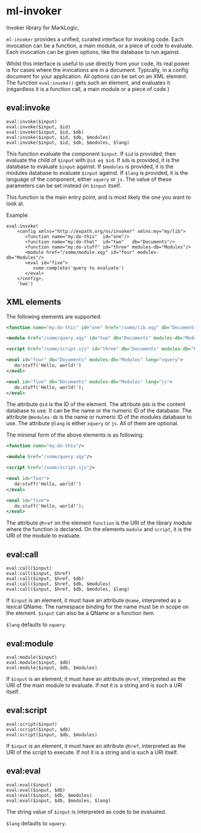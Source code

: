 # ml-invoker

Invoker library for MarkLogic.

`ml-invoker` provides a unified, curated interface for invoking code.
Each invocation can be a function, a main module, or a piece of code
to evaluate.  Each invocation can be given options, like the database
to run against.

Whilst this interface is useful to use directly from your code, its
real power is for cases where the invications are in a document.
Typically, in a config document for your application.  All options can
be set on an XML element.  The function `eval:invoke()` gets such an
element, and evaluates it (regardless it is a function call, a main
module or a piece of code.)

## eval:invoke

```xquery
eval:invoke($input)
eval:invoke($input, $id)
eval:invoke($input, $id, $db)
eval:invoke($input, $id, $db, $modules)
eval:invoke($input, $id, $db, $modules, $lang)
```

This function evaluate the component `$input`.  If `$id` is provided,
then evaluate the child of `$input` with `@id eq $id`.  If `$db` is
provided, it is the database to evaluate `$input` against.  If
`$modules` is provided, it is the modules database to evaluate `$input`
against.  If `$lang` is provided, it is the language of the component,
either `xquery` or `js`.  The value of these parameters can be set
instead on `$input` itself.

This function is the main entry point, and is most likely the one you
want to look at.

Example:

```xquery
eval:invoke(
    <config xmlns="http://expath.org/ns/invoker" xmlns:my="my/lib">
       <function name="my:do-this"  id="one"/>
       <function name="my:do-that"  id="two"   db="Documents"/>
       <function name="my:do-stuff" id="three" modules-db="Modules"/>
       <module href="/some/module.xqy" id="four" modules-db="Modules"/>
       <eval id="five">
          some:complete('query to evaluate')
       </eval>
    </config>,
    'two')
```

## XML elements

The following elements are supported:

```xml
<function name="my:do-this" id="one" href="/some/lib.xqy" db="Documents" modules-db="Modules" lang="xquery"/>

<module href="/some/query.xqy" id="two" db="Documents" modules-db="Modules"/>

<script href="/some/script.sjs" id="three" db="Documents" modules-db="Modules"/>

<eval id="four" db="Documents" modules-db="Modules" lang="xquery">
   do:stuff('Hello, world!')
</eval>

<eval id="five" db="Documents" modules-db="Modules" lang="js">
   do.stuff('Hello, world!');
</eval>
```

The attribute `@id` is the ID of the element.  The attribute `@db` is
the content database to use.  It can be the name or the numeric ID of
the database.  The attribute `@modules-db` is the name or numeric ID
of the modules database to use.  The attribute `@lang` is either
`xquery` or `js`.  All of them are optional.

The minimal form of the above elements is as following:

```xml
<function name="my:do-this"/>

<module href="/some/query.xqy"/>

<script href="/some/script.sjs"/>

<eval id="four">
   do:stuff('Hello, world!')
</eval>

<eval id="five">
   do.stuff('Hello, world!');
</eval>
```

The attribute `@href` on the element `function` is the URI of the
library module where the function is declared.  On the elements
`module` and `script`, it is the URI of the module to evaluate.

## eval:call

```xquery
eval:call($input)
eval:call($input, $href)
eval:call($input, $href, $db)
eval:call($input, $href, $db, $modules)
eval:call($input, $href, $db, $modules, $lang)
```

If `$input` is an element, it must have an attribute `@name`,
interpreted as a lexical QName.  The namespace binding for the name
must be in scope on the element.  `$input` can also be a QName or a
function item.

`$lang` defaults to `xquery`.

## eval:module

```xquery
eval:module($input)
eval:module($input, $db)
eval:module($input, $db, $modules)
```

If `$input` is an element, it must have an attribute `@href`,
interpreted as the URI of the main module to evaluate.  If not it is a
string and is such a URI itself.

## eval:script

```xquery
eval:script($input)
eval:script($input, $db)
eval:script($input, $db, $modules)
```

If `$input` is an element, it must have an attribute `@href`,
interpreted as the URI of the script to execute.  If not it is a
string and is such a URI itself.

## eval:eval

```xquery
eval:eval($input)
eval:eval($input, $db)
eval:eval($input, $db, $modules)
eval:eval($input, $db, $modules, $lang)
```

The string value of `$input` is interpreted as code to be evaluated.

`$lang` defaults to `xquery`.
